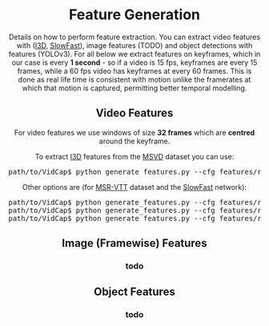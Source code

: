 <h1 align='center'>Feature Generation</h1>
<p align="center">Details on how to perform feature extraction. You can extract video features with (<a href="https://arxiv.org/pdf/1705.07750.pdf">I3D</a>, <a href="https://arxiv.org/abs/1812.03982">SlowFast</a>), image features (TODO) and object detections with features (YOLOv3). For all below we extract features on keyframes, which in our case is every <b>1 second</b> - so if a video is 15 fps, keyframes are every 15 frames, while a 60 fps video has keyframes at every 60 frames. This is done as real life time is consistent with motion unlike the framerates at which that motion is captured, permitting better temporal modelling.</p>

<h2 align='center'></h2>
<h2 align='center'>Video Features</h2>

<p align="center">For video features we use windows of size <b>32 frames</b> which are <b>centred</b> around the keyframe.</p>
<p align="center">To extract <a href="https://arxiv.org/pdf/1705.07750.pdf">I3D</a> features from the <a href="https://vsubhashini.github.io/s2vt.html">MSVD</a> dataset you can use:</p>

<pre>
path/to/VidCap$ python generate_features.py --cfg features/runs/MSVD_i3d.yaml
</pre>

<p align="center">Other options are (for <a href="https://www.microsoft.com/en-us/research/publication/msr-vtt-a-large-video-description-dataset-for-bridging-video-and-language/">MSR-VTT</a> dataset and the <a href="https://arxiv.org/abs/1812.03982">SlowFast</a> network):</p>
<pre>
path/to/VidCap$ python generate_features.py --cfg features/runs/MSVD_slowfast.yaml
path/to/VidCap$ python generate_features.py --cfg features/runs/MSRVTT_i3d.yaml
path/to/VidCap$ python generate_features.py --cfg features/runs/MSRVTT_slowfast.yaml
</pre>

<h2 align='center'></h2>
<h2 align='center'>Image (Framewise) Features</h2>
<h3 align='center'>todo</h3>
<p align="center"></p>

<h2 align='center'></h2>
<h2 align='center'>Object Features</h2>
<h3 align='center'>todo</h3>
<p align="center"></p>